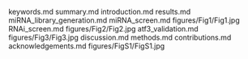 keywords.md
summary.md
introduction.md
results.md
miRNA_library_generation.md
miRNA_screen.md
figures/Fig1/Fig1.jpg
RNAi_screen.md
figures/Fig2/Fig2.jpg
atf3_validation.md
figures/Fig3/Fig3.jpg
discussion.md
methods.md
contributions.md
acknowledgements.md
figures/FigS1/FigS1.jpg